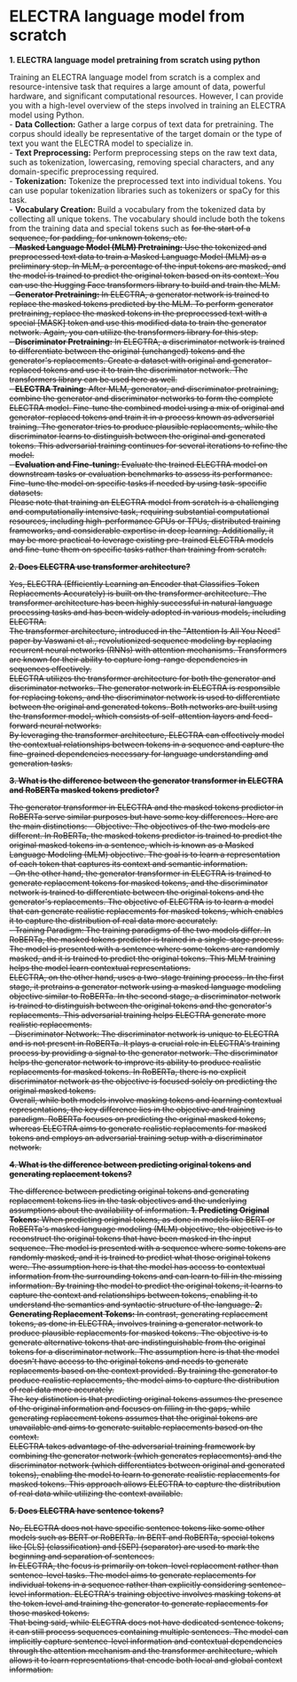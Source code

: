 # ELECTRA language model from scratch

**1. ELECTRA language model pretraining from scratch using python**

Training an ELECTRA language model from scratch is a complex and resource-intensive task that requires a large amount of data, powerful hardware, and significant computational resources. However, I can provide you with a high-level overview of the steps involved in training an ELECTRA model using Python.  
    - **Data Collection:** Gather a large corpus of text data for pretraining. The corpus should ideally be representative of the target domain or the type of text you want the ELECTRA model to specialize in.  
    - **Text Preprocessing:** Perform preprocessing steps on the raw text data, such as tokenization, lowercasing, removing special characters, and any domain-specific preprocessing required.  
    - **Tokenization:** Tokenize the preprocessed text into individual tokens. You can use popular tokenization libraries such as tokenizers or spaCy for this task.  
    - **Vocabulary Creation:** Build a vocabulary from the tokenized data by collecting all unique tokens. The vocabulary should include both the tokens from the training data and special tokens such as <s> for the start of a sequence, <pad> for padding, <unk> for unknown tokens, etc.  
    - **Masked Language Model (MLM) Pretraining:** Use the tokenized and preprocessed text data to train a Masked Language Model (MLM) as a preliminary step. In MLM, a percentage of the input tokens are masked, and the model is trained to predict the original token based on its context. You can use the Hugging Face transformers library to build and train the MLM.  
    - **Generator Pretraining:** In ELECTRA, a generator network is trained to replace the masked tokens predicted by the MLM. To perform generator pretraining, replace the masked tokens in the preprocessed text with a special [MASK] token and use this modified data to train the generator network. Again, you can utilize the transformers library for this step.  
    - **Discriminator Pretraining:** In ELECTRA, a discriminator network is trained to differentiate between the original (unchanged) tokens and the generator's replacements. Create a dataset with original and generator-replaced tokens and use it to train the discriminator network. The transformers library can be used here as well.  
    - **ELECTRA Training:** After MLM, generator, and discriminator pretraining, combine the generator and discriminator networks to form the complete ELECTRA model. Fine-tune the combined model using a mix of original and generator-replaced tokens and train it in a process known as adversarial training. The generator tries to produce plausible replacements, while the discriminator learns to distinguish between the original and generated tokens. This adversarial training continues for several iterations to refine the model.  
     - **Evaluation and Fine-tuning:** Evaluate the trained ELECTRA model on downstream tasks or evaluation benchmarks to assess its performance. Fine-tune the model on specific tasks if needed by using task-specific datasets.  
Please note that training an ELECTRA model from scratch is a challenging and computationally intensive task, requiring substantial computational resources, including high-performance GPUs or TPUs, distributed training frameworks, and considerable expertise in deep learning. Additionally, it may be more practical to leverage existing pre-trained ELECTRA models and fine-tune them on specific tasks rather than training from scratch.  


**2. Does ELECTRA use transformer architecture?**

Yes, ELECTRA (Efficiently Learning an Encoder that Classifies Token Replacements Accurately) is built on the transformer architecture. The transformer architecture has been highly successful in natural language processing tasks and has been widely adopted in various models, including ELECTRA.  
The transformer architecture, introduced in the "Attention Is All You Need" paper by Vaswani et al., revolutionized sequence modeling by replacing recurrent neural networks (RNNs) with attention mechanisms. Transformers are known for their ability to capture long-range dependencies in sequences effectively.  
ELECTRA utilizes the transformer architecture for both the generator and discriminator networks. The generator network in ELECTRA is responsible for replacing tokens, and the discriminator network is used to differentiate between the original and generated tokens. Both networks are built using the transformer model, which consists of self-attention layers and feed-forward neural networks.  
By leveraging the transformer architecture, ELECTRA can effectively model the contextual relationships between tokens in a sequence and capture the fine-grained dependencies necessary for language understanding and generation tasks.  

**3. What is the difference between the generator transformer in ELECTRA and RoBERTa masked tokens predictor?**

The generator transformer in ELECTRA and the masked tokens predictor in RoBERTa serve similar purposes but have some key differences. Here are the main distinctions:
    - Objective: The objectives of the two models are different. In RoBERTa, the masked tokens predictor is trained to predict the original masked tokens in a sentence, which is known as a Masked Language Modeling (MLM) objective. The goal is to learn a representation of each token that captures its context and semantic information.  
    - On the other hand, the generator transformer in ELECTRA is trained to generate replacement tokens for masked tokens, and the discriminator network is trained to differentiate between the original tokens and the generator's replacements. The objective of ELECTRA is to learn a model that can generate realistic replacements for masked tokens, which enables it to capture the distribution of real data more accurately.  
    - Training Paradigm: The training paradigms of the two models differ. In RoBERTa, the masked tokens predictor is trained in a single-stage process. The model is presented with a sentence where some tokens are randomly masked, and it is trained to predict the original tokens. This MLM training helps the model learn contextual representations.  
ELECTRA, on the other hand, uses a two-stage training process. In the first stage, it pretrains a generator network using a masked language modeling objective similar to RoBERTa. In the second stage, a discriminator network is trained to distinguish between the original tokens and the generator's replacements. This adversarial training helps ELECTRA generate more realistic replacements.  
    - Discriminator Network: The discriminator network is unique to ELECTRA and is not present in RoBERTa. It plays a crucial role in ELECTRA's training process by providing a signal to the generator network. The discriminator helps the generator network to improve its ability to produce realistic replacements for masked tokens. In RoBERTa, there is no explicit discriminator network as the objective is focused solely on predicting the original masked tokens.  
Overall, while both models involve masking tokens and learning contextual representations, the key difference lies in the objective and training paradigm. RoBERTa focuses on predicting the original masked tokens, whereas ELECTRA aims to generate realistic replacements for masked tokens and employs an adversarial training setup with a discriminator network.  


**4. What is the difference between predicting original tokens and generating replacement tokens?**

The difference between predicting original tokens and generating replacement tokens lies in the task objectives and the underlying assumptions about the availability of information.
    **1. Predicting Original Tokens:** When predicting original tokens, as done in models like BERT or RoBERTa's masked language modeling (MLM) objective, the objective is to reconstruct the original tokens that have been masked in the input sequence. The model is presented with a sequence where some tokens are randomly masked, and it is trained to predict what those original tokens were.
The assumption here is that the model has access to contextual information from the surrounding tokens and can learn to fill in the missing information. By training the model to predict the original tokens, it learns to capture the context and relationships between tokens, enabling it to understand the semantics and syntactic structure of the language.
    **2. Generating Replacement Tokens:** In contrast, generating replacement tokens, as done in ELECTRA, involves training a generator network to produce plausible replacements for masked tokens. The objective is to generate alternative tokens that are indistinguishable from the original tokens for a discriminator network.
The assumption here is that the model doesn't have access to the original tokens and needs to generate replacements based on the context provided. By training the generator to produce realistic replacements, the model aims to capture the distribution of real data more accurately.  
The key distinction is that predicting original tokens assumes the presence of the original information and focuses on filling in the gaps, while generating replacement tokens assumes that the original tokens are unavailable and aims to generate suitable replacements based on the context.  
ELECTRA takes advantage of the adversarial training framework by combining the generator network (which generates replacements) and the discriminator network (which differentiates between original and generated tokens), enabling the model to learn to generate realistic replacements for masked tokens. This approach allows ELECTRA to capture the distribution of real data while utilizing the context available.  


**5. Does ELECTRA have sentence tokens?**

No, ELECTRA does not have specific sentence tokens like some other models such as BERT or RoBERTa. In BERT and RoBERTa, special tokens like [CLS] (classification) and [SEP] (separator) are used to mark the beginning and separation of sentences.  
In ELECTRA, the focus is primarily on token-level replacement rather than sentence-level tasks. The model aims to generate replacements for individual tokens in a sequence rather than explicitly considering sentence-level information. ELECTRA's training objective involves masking tokens at the token level and training the generator to generate replacements for those masked tokens.  
That being said, while ELECTRA does not have dedicated sentence tokens, it can still process sequences containing multiple sentences. The model can implicitly capture sentence-level information and contextual dependencies through the attention mechanism and the transformer architecture, which allows it to learn representations that encode both local and global context information.  
